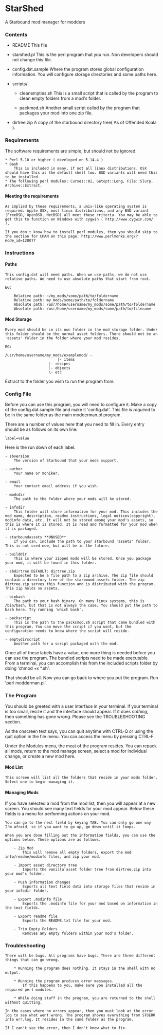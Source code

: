 StarShed
========

A Starbound mod manager for modders

### Contents

* README
	This file

* starshed.pl
	This is the perl program that you run. Non developers should not change this file.

* config.dat.sample
	Where the program stores global configuration information. You will configure storage directories and some paths here.

* scripts/

	* cleanempties.sh
		This is a small script that is called by the program to clean empty folders from a mod's folder.

	* packmod.sh
		Another small script called by the program that packages your mod into one zip file.

* dirtree.zip
	A copy of the starbound directory tree( As of Offended Koala ).

### Requirements

The software requirements are simple, but should not be ignored.

	* Perl 5.10 or higher ( developed on 5.14.4 )
	* Bash
		This is included in many, if not all linux distributions. OSX should have this as the default shell too. BSD variants will need this to be installed.
	* The following perl modules: Curses::UI, Getopt::Long, File::Slurp, Archive::Extract.

#### Meeting the requirements

	As implied by these requirements, a unix-like operating system is required. Apple OSX, most linux distributions, and any BSD variant (FreeBSD, OpenBSD, NetBSD) all meet these criteria. You may be able to get this to function on Windows with cygwin ( http://www.cygwin.com/ ).

	If you don't know how to install perl modules, then you should skip to the section for CPAN on this page: http://www.perlmonks.org/?node_id=128077

### Instructions

#### Paths

	This config.dat will need paths. When we use paths, we do not use relative paths. We need to use absolute paths that start from root.

	EG:

		Relative path: ~/my_mods/some/path/to/foldername
		Relative path: my_mods/some/path/to/foldername
		Absolute path: /usr/home/username/my_mods/some/path/to/foldername
		Absolute path: /usr/home/username/my_mods/some/path/to/filename

#### Mod Storage

	Every mod should be in its own folder in the mod storage folder. Under this folder should be the normal asset folders. There should not be an 'assets' folder in the folder where your mod resides.

	EG:

	/usr/home/username/my_mods/examplemod/ -
  	        				|- items
						|- recipes
						|- objects
						\- etc 

Extract to the folder you wish to run the program from.

### Config File

Before you can use this program, you will need to configure it. Make a copy of the config.dat.sample file and make it 'config.dat'. This file is _required_ to be in the same folder as the main modderman.pl program.

There are a number of values here that you need to fill in. Every entry should be as follows on its own line:

	label=value

Here is the run down of each label.

	- sbversion
		The version of Starbound that your mods support.
	
	- author
		Your name or moniker.
		
	- email
		Your contact email address if you wish.
		
	- modsdir
		The path to the folder where your mods will be stored.
		
	- infodir
		This folder will store information for your mod. This includes the mod name, description, readme instructions, legal notices(copyright), modinfo data, etc. It will not be stored among your mod's assets, so this is where it is stored. It is read and formatted for your mod when it is packaged.
		
	- starboundassets **UNUSED**
		If you can, include the path to your starbound 'assets' folder. This is not used now, but will be in the future.
		
	- builddir
		This is where your zipped mods will be stored. Once you package your mod, it will be found in this folder.
	
	- sbdirtree DEFAULT: dirtree.zip
		Expected to be a file path to a zip archive. The zip file should contain a directory tree of the starbound assets folder. The zip dirtree.zip serves this function and is distributed with the program. This zip holds no assets.
		
	- binbash
		The path to your bash binary. On many linux systems, this is /bin/bash, but that is not always the case. You should put the path to bash here. Try running 'which bash'.
		
	- packscript
		This is the path to the packsmod.sh script that came bundled with this program. You can move the script if you want, but the configuration needs to know where the script will reside.
		
	- emptydirscript
		Another path for a script packaged with the mod.

Once all of these labels have a value, one more thing is needed before you can use the program. The bundled scripts need to be made executable. From a terminal, you can accomplish this from the included scripts folder by doing 'chmod +x \*.sh'.

That should be all. Now you can go back to where you put the program. Run 'perl modderman.pl'.

### The Program

You should be greeted with a user interface in your terminal. If your terminal is too small, resize it and the interface should appear. If it does *nothing*, then something has gone wrong. Please see the TROUBLESHOOTING section.

As the onscreen text says, you can quit anytime with CTRL-Q or using the quit option in the file menu. You can access the menu by pressing CTRL-F.

Under the Modules menu, the meat of the program resides. You can repack all mods, return to the mod manage screen, select a mod for individual change, or create a new mod here.

#### Mod List

	This screen will list all the folders that reside in your mods folder. Select one to begin managing it.

#### Managing Mods

If you have selected a mod from the mod list, then you will appear at a new screen. You should see many text fields for your mod appear. Below these fields is a menu for performing actions on your mod.
	
	You can go to the next field by keying TAB. You can only go one way I'm afraid, so if you want to go up, go down until it loops.
	
	When you are done filling out the information fields, you can use the options below. These options are as follows.

		- Zip Mod
			This will remove all empty folders, export the mod info/readme/modinfo files, and zip your mod.
		
		- Import asset directory tree
			Imports the vanilla asset folder tree from dirtree.zip into your mod's folder.
		
		- Push information changes
			Exports all text field data into storage files that reside in your infodir folder.
		
		- Export .modinfo file
			Exports the .modinfo file for your mod based on information in the text fields.
		
		- Export readme file
			Exports the README.txt file for your mod.
		
		- Trim Empty Folders
			Removes any empty folders within your mod's folder.

### Troubleshooting

	There will be bugs. All programs have bugs. There are three different things that can go wrong.

		* Running the program does nothing. It stays in the shell with no output.
		
		* Running the program produces error messages.
			If this happens to you, make sure you installed all the required perl modules.
		
		* While doing stuff in the program, you are returned to the shell without quitting.

	In the cases where no errors appear, then you must look at the error log to see what went wrong. The program shoves everything from STDERR into err.log. It resides in the same folder as the program.
	
	If I can't see the error, then I don't know what to fix.

